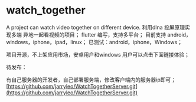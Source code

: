 # watch_together

A project can watch video together on different device.
利用dlna 投屏原理实现多端 异地一起看视频的项目；
flutter 编写，支持多平台；
目前支持 android，windows，iphone，ipad，linux；
已测试：android，iphone，Windows；

项目开源，不上架应用市场，安卓用户和windows 用户可以点击下面链接体验；

待发布：

有自己服务器的开发者，自己部署服务端，修改客户端内的服务器ip即可；
[https://github.com/jarryleo/WatchTogetherServer.git](https://github.com/jarryleo/WatchTogetherServer.git)